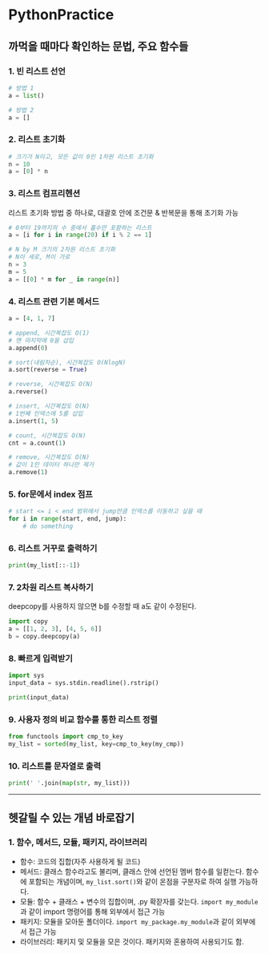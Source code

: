 # PythonPractice

## 까먹을 때마다 확인하는 문법, 주요 함수들
### 1. 빈 리스트 선언
```python
# 방법 1
a = list()

# 방법 2
a = []
```

### 2. 리스트 초기화
```python
# 크기가 N이고, 모든 값이 0인 1차원 리스트 초기화
n = 10
a = [0] * n
```

### 3. 리스트 컴프리헨션
리스트 초기화 방법 중 하나로, 대괄호 안에 조건문 & 반복문을 통해 초기화 가능
```python
# 0부터 19까지의 수 중에서 홀수만 포함하는 리스트
a = [i for i in range(20) if i % 2 == 1]

# N by M 크기의 2차원 리스트 초기화
# N이 세로, M이 가로
n = 3
m = 5
a = [[0] * m for _ in range(n)]
```

### 4. 리스트 관련 기본 메서드
```python
a = [4, 1, 7]

# append, 시간복잡도 O(1)
# 맨 마지막에 0을 삽입
a.append(0)

# sort(내림차순), 시간복잡도 O(NlogN)
a.sort(reverse = True)

# reverse, 시간복잡도 O(N)
a.reverse()

# insert, 시간복잡도 O(N)
# 1번째 인덱스에 5를 삽입
a.insert(1, 5)

# count, 시간복잡도 O(N)
cnt = a.count(1)

# remove, 시간복잡도 O(N)
# 값이 1인 데이터 하나만 제거
a.remove(1)
```

### 5. for문에서 index 점프
```python
# start <= i < end 범위에서 jump만큼 인덱스를 이동하고 싶을 때
for i in range(start, end, jump):
    # do something
```

### 6. 리스트 거꾸로 출력하기
```python
print(my_list[::-1])
```

### 7. 2차원 리스트 복사하기
deepcopy를 사용하지 않으면 b를 수정할 때 a도 같이 수정된다.
```python
import copy
a = [[1, 2, 3], [4, 5, 6]]
b = copy.deepcopy(a)
```

### 8. 빠르게 입력받기
```python
import sys
input_data = sys.stdin.readline().rstrip()

print(input_data)
```

### 9. 사용자 정의 비교 함수를 통한 리스트 정렬
```python
from functools import cmp_to_key
my_list = sorted(my_list, key=cmp_to_key(my_cmp))
```

### 10. 리스트를 문자열로 출력
```python
print(' '.join(map(str, my_list)))
```

<hr>

## 헷갈릴 수 있는 개념 바로잡기
### 1. 함수, 메서드, 모듈, 패키지, 라이브러리
* 함수: 코드의 집합(자주 사용하게 될 코드)
* 메서드: 클래스 함수라고도 불리며, 클래스 안에 선언된 멤버 함수를 일컫는다. 함수에 포함되는 개념이며, `my_list.sort()`와 같이 온점을 구분자로 하여 실행 가능하다.
* 모듈: 함수 + 클래스 + 변수의 집합이며, .py 확잗자를 갖는다. `import my_module`과 같이 import 명령어를 통해 외부에서 접근 가능
* 패키지: 모듈을 모아둔 폴더이다. `import my_package.my_module`과 같이 외부에서 접근 가능
* 라이브러리: 패키지 및 모듈을 모은 것이다. 패키지와 혼용하여 사용되기도 함.
